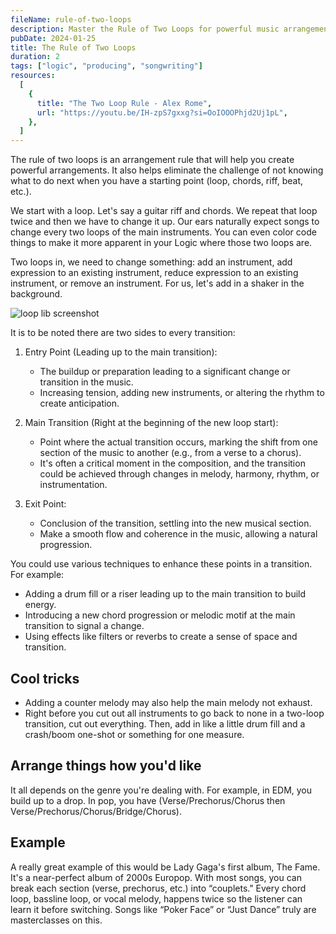```yaml
---
fileName: rule-of-two-loops
description: Master the Rule of Two Loops for powerful music arrangements. Learn how to create compelling transitions and build dynamic tracks in your songwriting process.
pubDate: 2024-01-25
title: The Rule of Two Loops
duration: 2
tags: ["logic", "producing", "songwriting"]
resources:
  [
    {
      title: "The Two Loop Rule - Alex Rome",
      url: "https://youtu.be/IH-zpS7gxxg?si=OoIOOOPhjd2Uj1pL",
    },
  ]
---
```


The rule of two loops is an arrangement rule that will help you create powerful arrangements. It also helps eliminate the challenge of not knowing what to do next when you have a starting point (loop, chords, riff, beat, etc.).

We start with a loop. Let's say a guitar riff and chords. We repeat that loop twice and then we have to change it up. Our ears naturally expect songs to change every two loops of the main instruments. You can even color code things to make it more apparent in your Logic where those two loops are.

Two loops in, we need to change something: add an instrument, add expression to an existing instrument, reduce expression to an existing instrument, or remove an instrument. For us, let's add in a shaker in the background.

![loop lib screenshot](/blog/rule-of-two-loops/loops-pic.webp)

It is to be noted there are two sides to every transition:

1. Entry Point (Leading up to the main transition):

   - The buildup or preparation leading to a significant change or transition in the music.
   - Increasing tension, adding new instruments, or altering the rhythm to create anticipation.

2. Main Transition (Right at the beginning of the new loop start):

   - Point where the actual transition occurs, marking the shift from one section of the music to another (e.g., from a verse to a chorus).
   - It's often a critical moment in the composition, and the transition could be achieved through changes in melody, harmony, rhythm, or instrumentation.

3. Exit Point:
   - Conclusion of the transition, settling into the new musical section.
   - Make a smooth flow and coherence in the music, allowing a natural progression.

You could use various techniques to enhance these points in a transition. For example:

- Adding a drum fill or a riser leading up to the main transition to build energy.
- Introducing a new chord progression or melodic motif at the main transition to signal a change.
- Using effects like filters or reverbs to create a sense of space and transition.

## Cool tricks

- Adding a counter melody may also help the main melody not exhaust.
- Right before you cut out all instruments to go back to none in a two-loop transition, cut out everything. Then, add in like a little drum fill and a crash/boom one-shot or something for one measure.

## Arrange things how you'd like

It all depends on the genre you're dealing with. For example, in EDM, you build up to a drop. In pop, you have (Verse/Prechorus/Chorus then Verse/Prechorus/Chorus/Bridge/Chorus).

## Example

A really great example of this would be Lady Gaga's first album, The Fame. It's a near-perfect album of 2000s Europop. With most songs, you can break each section (verse, prechorus, etc.) into “couplets." Every chord loop, bassline loop, or vocal melody, happens twice so the listener can learn it before switching. Songs like “Poker Face” or “Just Dance” truly are masterclasses on this.

